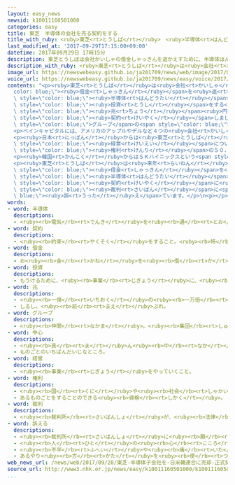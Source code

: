 ```yaml
---
layout: easy_news
newsid: k10011160501000
categories: easy
title: 東芝　半導体の会社を売る契約をする
title_with_ruby: <ruby>東芝<rt>とうしば</rt></ruby>　<ruby>半導体<rt>はんどうたい</rt></ruby>の<ruby>会社<rt>かいしゃ</rt></ruby>を<ruby>売<rt>う</rt></ruby>る<ruby>契約<rt>けいやく</rt></ruby>をする
last_modified_at: '2017-09-29T17:15:00+09:00'
datetime: 2017年09月29日 17時15分
description: 東芝とうしばは会社かいしゃの借金しゃっきんを返かえすために、半導体はんどうたいを作つくっている会社かいしゃの「東芝とうしばメモリ」を売うりたいと考かんがえています。
description_with_ruby: <ruby>東芝<rt>とうしば</rt></ruby>は<ruby>会社<rt>かいしゃ</rt></ruby>の<ruby>借金<rt>しゃっきん</rt></ruby>を<ruby>返<rt>かえ</rt></ruby>すために、<ruby>半導体<rt>はんどうたい</rt></ruby>を<ruby>作<rt>つく</rt></ruby>っている<ruby>会社<rt>かいしゃ</rt></ruby>の「<ruby>東芝<rt>とうしば</rt></ruby>メモリ」を<ruby>売<rt>う</rt></ruby>りたいと<ruby>考<rt>かんが</rt></ruby>えています。
image_url: https://newswebeasy.github.io/ja201709/news/web/image/2017/09/29/k10011160501000.jpg
voice_url: https://newswebeasy.github.io/ja201709/news/easy/voice/2017/09/29/k10011160501000.mp3
contents: "<p><ruby>東芝<rt>とうしば</rt></ruby>は<ruby>会社<rt>かいしゃ</rt></ruby>の<span style=\"\
  color: blue;\"><ruby>借金<rt>しゃっきん</rt></ruby></span>を<ruby>返<rt>かえ</rt></ruby>すために、<span\
  \ style=\"color: blue;\"><ruby>半導体<rt>はんどうたい</rt></ruby></span>を<ruby>作<rt>つく</rt></ruby>っている<ruby>会社<rt>かいしゃ</rt></ruby>の「<ruby>東芝<rt>とうしば</rt></ruby>メモリ」を<ruby>売<rt>う</rt></ruby>りたいと<ruby>考<rt>かんが</rt></ruby>えています。<ruby>東芝<rt>とうしば</rt></ruby>は２８<ruby>日<rt>にち</rt></ruby>、アメリカのベインキャピタルという<span\
  \ style=\"color: blue;\"><ruby>投資<rt>とうし</rt></ruby></span>をする<ruby>会社<rt>かいしゃ</rt></ruby>に２<span\
  \ style=\"color: blue;\"><ruby>兆<rt>ちょう</rt></ruby></span><ruby>円<rt>えん</rt></ruby>で<ruby>売<rt>う</rt></ruby>ると<span\
  \ style=\"color: blue;\"><ruby>契約<rt>けいやく</rt></ruby></span>しました。この<ruby>会社<rt>かいしゃ</rt></ruby>は、<ruby>東芝<rt>とうしば</rt></ruby>メモリを<ruby>買<rt>か</rt></ruby>いたいと<ruby>考<rt>かんが</rt></ruby>えている<ruby>日本<rt>にっぽん</rt></ruby>とアメリカと<ruby>韓国<rt>かんこく</rt></ruby>の<ruby>会社<rt>かいしゃ</rt></ruby>の<span\
  \ style=\"color: blue;\">グループ</span>の<span style=\"color: blue;\"><ruby>中心<rt>ちゅうしん</rt></ruby></span>になっています。</p>\n\
  <p>ベインキャピタルには、アメリカのアップルやデルなど４つの<ruby>会社<rt>かいしゃ</rt></ruby>がお<ruby>金<rt>かね</rt></ruby>を<ruby>出<rt>だ</rt></ruby>します。</p>\n\
  <p><ruby>日本<rt>にっぽん</rt></ruby>からは<ruby>東芝<rt>とうしば</rt></ruby>とＨＯＹＡの２つの<ruby>会社<rt>かいしゃ</rt></ruby>がお<ruby>金<rt>かね</rt></ruby>を<ruby>出<rt>だ</rt></ruby>します。この２つの<ruby>会社<rt>かいしゃ</rt></ruby>は、<ruby>東芝<rt>とうしば</rt></ruby>メモリの<span\
  \ style=\"color: blue;\"><ruby>経営<rt>けいえい</rt></ruby></span>について<ruby>決<rt>き</rt></ruby>める<span\
  \ style=\"color: blue;\"><ruby>権利<rt>けんり</rt></ruby></span>の５０．１％を<ruby>持<rt>も</rt></ruby>ちます。</p>\n\
  <p><ruby>韓国<rt>かんこく</rt></ruby>からはＳＫハイニックスという<span style=\"color: blue;\"><ruby>半導体<rt>はんどうたい</rt></ruby></span>の<ruby>会社<rt>かいしゃ</rt></ruby>がお<ruby>金<rt>かね</rt></ruby>を<ruby>出<rt>だ</rt></ruby>します。</p>\n\
  <p><ruby>東芝<rt>とうしば</rt></ruby>は<ruby>来年<rt>らいねん</rt></ruby>３<ruby>月<rt>がつ</rt></ruby>の<ruby>終<rt>お</rt></ruby>わりまでに<span\
  \ style=\"color: blue;\"><ruby>借金<rt>しゃっきん</rt></ruby></span>を<ruby>少<rt>すく</rt></ruby>なくしたいと<ruby>考<rt>かんが</rt></ruby>えています。しかし、<ruby>東芝<rt>とうしば</rt></ruby>と<span\
  \ style=\"color: blue;\"><ruby>半導体<rt>はんどうたい</rt></ruby></span>の<ruby>仕事<rt>しごと</rt></ruby>を<ruby>一緒<rt>いっしょ</rt></ruby>にしているアメリカのウエスタンデジタルという<ruby>会社<rt>かいしゃ</rt></ruby>は、この<span\
  \ style=\"color: blue;\"><ruby>契約<rt>けいやく</rt></ruby></span>に<ruby>反対<rt>はんたい</rt></ruby>して<span\
  \ style=\"color: blue;\"><ruby>裁判<rt>さいばん</rt></ruby></span>に<span style=\"color:\
  \ blue;\"><ruby>訴<rt>うった</rt></ruby>え</span>ています。</p>\n<p></p>\n<p></p>"
words:
- word: 半導体
  descriptions:
  - <ruby><rb>電気</rb><rt>でんき</rt></ruby>を<ruby><rb>通</rb><rt>とお</rt></ruby>しやすいものと<ruby><rb>通</rb><rt>とお</rt></ruby>しにくいものの、<ruby><rb>中間</rb><rt>ちゅうかん</rt></ruby>の<ruby><rb>性質</rb><rt>せいしつ</rt></ruby>を<ruby><rb>持</rb><rt>も</rt></ruby>った<ruby><rb>物質</rb><rt>ぶっしつ</rt></ruby>。シリコンやゲルマニウムなど。トランジスターなどに<ruby><rb>使</rb><rt>つか</rt></ruby>われる。
- word: 契約
  descriptions:
  - <ruby><rb>約束</rb><rt>やくそく</rt></ruby>をすること。<ruby><rb>特</rb><rt>とく</rt></ruby>に、<ruby><rb>法律</rb><rt>ほうりつ</rt></ruby>にもとづいて<ruby><rb>約束</rb><rt>やくそく</rt></ruby>すること。
- word: 借金
  descriptions:
  - お<ruby><rb>金</rb><rt>かね</rt></ruby>を<ruby><rb>借</rb><rt>か</rt></ruby>りること。また、<ruby><rb>借</rb><rt>か</rt></ruby>りたお<ruby><rb>金</rb><rt>かね</rt></ruby>。
- word: 投資
  descriptions:
  - もうけるために、<ruby><rb>事業</rb><rt>じぎょう</rt></ruby>に、<ruby><rb>元手</rb><rt>もとで</rt></ruby>を<ruby><rb>出</rb><rt>だ</rt></ruby>すこと。
- word: 兆
  descriptions:
  - <ruby><rb>一億</rb><rt>いちおく</rt></ruby>の<ruby><rb>一万倍</rb><rt>いちまんばい</rt></ruby>。
  - しるし。<ruby><rb>前</rb><rt>まえ</rt></ruby>ぶれ。
- word: グループ
  descriptions:
  - <ruby><rb>仲間</rb><rt>なかま</rt></ruby>。<ruby><rb>集団</rb><rt>しゅうだん</rt></ruby>。
- word: 中心
  descriptions:
  - <ruby><rb>真</rb><rt>ま</rt></ruby>ん<ruby><rb>中</rb><rt>なか</rt></ruby>。
  - ものごとのいちばんだいじなところ。
- word: 経営
  descriptions:
  - <ruby><rb>事業</rb><rt>じぎょう</rt></ruby>をやっていくこと。
- word: 権利
  descriptions:
  - <ruby><rb>国</rb><rt>くに</rt></ruby>や<ruby><rb>社会</rb><rt>しゃかい</rt></ruby>などの<ruby><rb>決</rb><rt>き</rt></ruby>まりで<ruby><rb>認</rb><rt>みと</rt></ruby>められている<ruby><rb>利益</rb><rt>りえき</rt></ruby>。
  - あるものごとをすることのできる<ruby><rb>資格</rb><rt>しかく</rt></ruby>。
- word: 裁判
  descriptions:
  - <ruby><rb>裁判所</rb><rt>さいばんしょ</rt></ruby>が、<ruby><rb>法律</rb><rt>ほうりつ</rt></ruby>にもとづいて、それがよいか<ruby><rb>悪</rb><rt>わる</rt></ruby>いかを<ruby><rb>決</rb><rt>き</rt></ruby>めること。
- word: 訴える
  descriptions:
  - <ruby><rb>裁判所</rb><rt>さいばんしょ</rt></ruby>に<ruby><rb>願</rb><rt>ねが</rt></ruby>い<ruby><rb>出</rb><rt>で</rt></ruby>て、よい<ruby><rb>悪</rb><rt>わる</rt></ruby>いを<ruby><rb>決</rb><rt>き</rt></ruby>めてもらう。
  - <ruby><rb>人</rb><rt>ひと</rt></ruby>の<ruby><rb>心</rb><rt>こころ</rt></ruby>によびかける。
  - <ruby><rb>不平</rb><rt>ふへい</rt></ruby>や<ruby><rb>痛</rb><rt>いた</rt></ruby>みなどを<ruby><rb>人</rb><rt>ひと</rt></ruby>に<ruby><rb>言</rb><rt>い</rt></ruby>う。
  - あるやり<ruby><rb>方</rb><rt>かた</rt></ruby>を<ruby><rb>使</rb><rt>つか</rt></ruby>う。
web_news_url: /news/web/2017/09/28/東芝-半導体子会社を-日米韓連合に売却-正式契約/
source_url: http://www3.nhk.or.jp/news/easy/k10011160501000/k10011160501000.html
...
```

